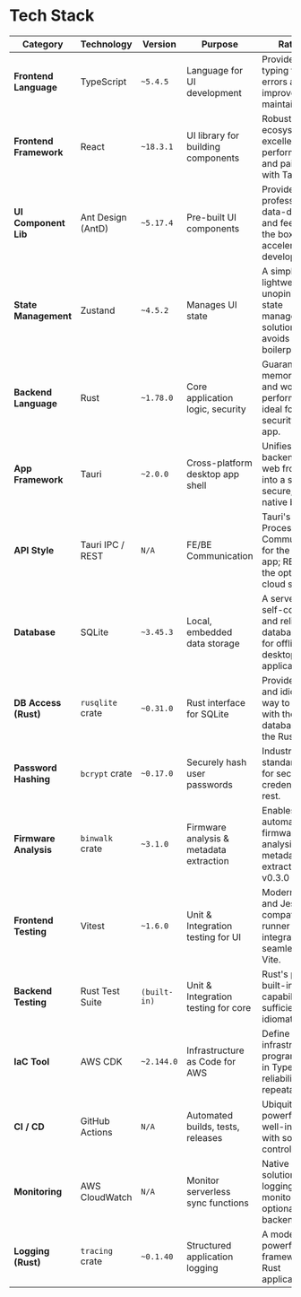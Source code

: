 # Tech Stack

|Category|Technology|Version|Purpose|Rationale|
|---|---|---|---|---|
|**Frontend Language**|TypeScript|`~5.4.5`|Language for UI development|Provides strong typing to reduce errors and improve maintainability.|
|**Frontend Framework**|React|`~18.3.1`|UI library for building components|Robust ecosystem, excellent performance, and pairs well with Tauri.|
|**UI Component Lib**|Ant Design (AntD)|`~5.17.4`|Pre-built UI components|Provides a professional, data-dense look and feel out of the box, accelerating development.|
|**State Management**|Zustand|`~4.5.2`|Manages UI state|A simple, lightweight, and unopinionated state management solution that avoids boilerplate.|
|**Backend Language**|Rust|`~1.78.0`|Core application logic, security|Guarantees memory safety and world-class performance, ideal for a security-critical app.|
|**App Framework**|Tauri|`~2.0.0`|Cross-platform desktop app shell|Unifies Rust backend and web frontend into a small, secure, and fast native binary.|
|**API Style**|Tauri IPC / REST|`N/A`|FE/BE Communication|Tauri's Inter-Process Communication for the desktop app; REST for the optional cloud sync.|
|**Database**|SQLite|`~3.45.3`|Local, embedded data storage|A serverless, self-contained, and reliable database perfect for offline desktop applications.|
|**DB Access (Rust)**|`rusqlite` crate|`~0.31.0`|Rust interface for SQLite|Provides a safe and idiomatic way to interact with the SQLite database from the Rust core.|
|**Password Hashing**|`bcrypt` crate|`~0.17.0`|Securely hash user passwords|Industry-standard library for securing user credentials at rest.|
|**Firmware Analysis**|`binwalk` crate|`~3.1.0`|Firmware analysis & metadata extraction|Enables automated firmware analysis and metadata extraction for v0.3.0 features.|
|**Frontend Testing**|Vitest|`~1.6.0`|Unit & Integration testing for UI|Modern, fast, and Jest-compatible test runner that integrates seamlessly with Vite.|
|**Backend Testing**|Rust Test Suite|`(built-in)`|Unit & Integration testing for core|Rust's powerful, built-in testing capabilities are sufficient and idiomatic.|
|**IaC Tool**|AWS CDK|`~2.144.0`|Infrastructure as Code for AWS|Define cloud infrastructure programmatically in TypeScript for reliability and repeatability.|
|**CI / CD**|GitHub Actions|`N/A`|Automated builds, tests, releases|Ubiquitous, powerful, and well-integrated with source control.|
|**Monitoring**|AWS CloudWatch|`N/A`|Monitor serverless sync functions|Native AWS solution for logging and monitoring the optional backend.|
|**Logging (Rust)**|`tracing` crate|`~0.1.40`|Structured application logging|A modern and powerful logging framework for Rust applications.|